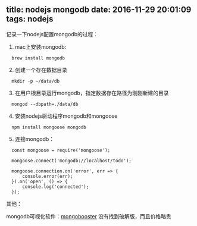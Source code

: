 title: nodejs mongodb
date: 2016-11-29 20:01:09
tags: nodejs
---
记录一下nodejs配置mongodb的过程：

1. mac上安装mongodb:
  ```
    brew install mongodb
  ```

2. 创建一个存在数据目录
  ```
    mkdir -p ~/data/db
  ```

3. 在用户根目录运行mongodb，指定数据存在路径为刚刚新建的目录
  ```
    mongod --dbpath=./data/db
  ```
  <!-- more -->

4. 安装nodejs驱动程序mongodb和mongoose
  ```
    npm install mongoose mongodb
  ```

5. 连接mongodb：
  ```
    const mongoose = require('mongoose');

    mongoose.connect('mongodb://localhost/todo');

    mongoose.connection.on('error', err => {
        console.error(err);
    }).on('open', () => {
        console.log('connected');
    });
  ```

其他：

mongodb可视化软件：[mongobooster](https://mongobooster.com/) 没有找到破解版，而且价格略贵
